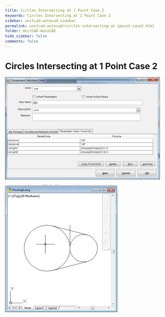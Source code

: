 ```yaml
---
title: Circles Intersecting at 1 Point Case 2
keywords: Circles Intersecting at 1 Point Case 2
sidebar: unitcad-autocad_sidebar
permalink: unitcad-autocad/circles-intersecting-at-1point-case2.html
folder: UnitCAD-AutoCAD
hide_sidebar: false
comments: false
---
```

# Circles Intersecting at 1 Point Case 2


![](/images/cir-intersect-at-1point-case2-component-def.jpg)

![](/images/cir-intersect-at-1point-case2-drawing4.jpg)

